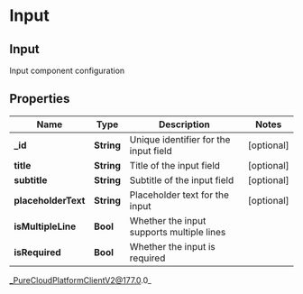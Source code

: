 # Input

## Input
Input component configuration

## Properties

|Name | Type | Description | Notes|
|------------ | ------------- | ------------- | -------------|
| **_id** | **String** | Unique identifier for the input field | [optional] |
| **title** | **String** | Title of the input field | [optional] |
| **subtitle** | **String** | Subtitle of the input field | [optional] |
| **placeholderText** | **String** | Placeholder text for the input | [optional] |
| **isMultipleLine** | **Bool** | Whether the input supports multiple lines | |
| **isRequired** | **Bool** | Whether the input is required | |



_PureCloudPlatformClientV2@177.0.0_
